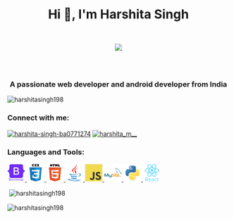 <h1 align="center">Hi 👋, I'm Harshita Singh</h1>
<h1 align="center">
  <a href="https://git.io/typing-svg">
    <img src="https://readme-typing-svg.herokuapp.com/?lines=Hello+there;Append+<Web+Developers>!&center=true&size=27&width=550">
  </a>
</h1>
<br/>


<h3 align="center">A passionate web developer and android developer from India</h3>

<p align="left"> <img src="https://komarev.com/ghpvc/?username=harshitasingh198&label=Profile%20views&color=0e75b6&style=flat" alt="harshitasingh198" /> </p>

<h3 align="left">Connect with me:</h3>
<p align="left">
<a href="https://linkedin.com/in/harshita-singh-ba0771274" target="blank"><img align="center" src="https://raw.githubusercontent.com/rahuldkjain/github-profile-readme-generator/master/src/images/icons/Social/linked-in-alt.svg" alt="harshita-singh-ba0771274" height="30" width="40" /></a>
<a href="https://instagram.com/harshita_m__" target="blank"><img align="center" src="https://raw.githubusercontent.com/rahuldkjain/github-profile-readme-generator/master/src/images/icons/Social/instagram.svg" alt="harshita_m__" height="30" width="40" /></a>
</p>

<h3 align="left">Languages and Tools:</h3>
<p align="left"> <a href="https://getbootstrap.com" target="_blank" rel="noreferrer"> <img src="https://raw.githubusercontent.com/devicons/devicon/master/icons/bootstrap/bootstrap-plain-wordmark.svg" alt="bootstrap" width="40" height="40"/> </a> <a href="https://www.w3schools.com/css/" target="_blank" rel="noreferrer"> <img src="https://raw.githubusercontent.com/devicons/devicon/master/icons/css3/css3-original-wordmark.svg" alt="css3" width="40" height="40"/> </a> <a href="https://www.w3.org/html/" target="_blank" rel="noreferrer"> <img src="https://raw.githubusercontent.com/devicons/devicon/master/icons/html5/html5-original-wordmark.svg" alt="html5" width="40" height="40"/> </a> <a href="https://www.java.com" target="_blank" rel="noreferrer"> <img src="https://raw.githubusercontent.com/devicons/devicon/master/icons/java/java-original.svg" alt="java" width="40" height="40"/> </a> <a href="https://developer.mozilla.org/en-US/docs/Web/JavaScript" target="_blank" rel="noreferrer"> <img src="https://raw.githubusercontent.com/devicons/devicon/master/icons/javascript/javascript-original.svg" alt="javascript" width="40" height="40"/> </a> <a href="https://www.mysql.com/" target="_blank" rel="noreferrer"> <img src="https://raw.githubusercontent.com/devicons/devicon/master/icons/mysql/mysql-original-wordmark.svg" alt="mysql" width="40" height="40"/> </a> <a href="https://www.python.org" target="_blank" rel="noreferrer"> <img src="https://raw.githubusercontent.com/devicons/devicon/master/icons/python/python-original.svg" alt="python" width="40" height="40"/> </a> <a href="https://reactjs.org/" target="_blank" rel="noreferrer"> <img src="https://raw.githubusercontent.com/devicons/devicon/master/icons/react/react-original-wordmark.svg" alt="react" width="40" height="40"/> </a> </p>

<p>&nbsp;<img align="center" src="https://github-readme-stats.vercel.app/api?username=harshitasingh198&show_icons=true&locale=en" alt="harshitasingh198" /></p>

<p><img align="center" src="https://github-readme-streak-stats.herokuapp.com/?user=harshitasingh198&" alt="harshitasingh198" /></p>
